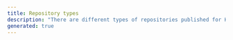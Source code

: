 ```yaml
---
title: Repository types
description: "There are different types of repositories published for HACS. Select the type below to see the description."
generated: true
---
```

